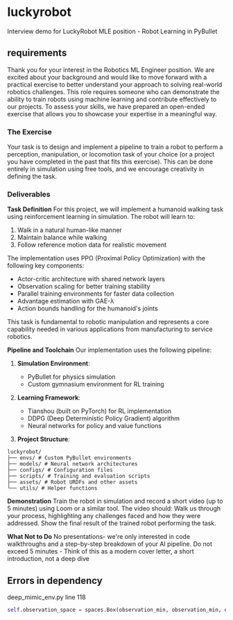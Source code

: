 # luckyrobot
Interview demo for LuckyRobot MLE position - Robot Learning in PyBullet

## requirements

Thank you for your interest in the Robotics ML Engineer position. We are excited about your background and would like to move forward with a practical exercise to better understand your approach to solving real-world robotics challenges.
This role requires someone who can demonstrate the ability to train robots using machine learning and contribute effectively to our projects. To assess your skills, we have prepared an open-ended exercise that allows you to showcase your expertise in a meaningful way.

### The Exercise
Your task is to design and implement a pipeline to train a robot to perform a perception, manipulation, or locomotion task of your choice (or a project you have completed in the past that fits this exercise). This can be done entirely in simulation using free tools, and we encourage creativity in defining the task.

### Deliverables

**Task Definition**
For this project, we will implement a humanoid walking task using reinforcement learning in simulation. The robot will learn to:
1. Walk in a natural human-like manner
2. Maintain balance while walking
3. Follow reference motion data for realistic movement

The implementation uses PPO (Proximal Policy Optimization) with the following key components:
- Actor-critic architecture with shared network layers
- Observation scaling for better training stability 
- Parallel training environments for faster data collection
- Advantage estimation with GAE-λ
- Action bounds handling for the humanoid's joints

This task is fundamental to robotic manipulation and represents a core capability needed in various applications from manufacturing to service robotics.

**Pipeline and Toolchain**
Our implementation uses the following pipeline:

1. **Simulation Environment**: 
   - PyBullet for physics simulation
   - Custom gymnasium environment for RL training

2. **Learning Framework**:
   - Tianshou (built on PyTorch) for RL implementation
   - DDPG (Deep Deterministic Policy Gradient) algorithm
   - Neural networks for policy and value functions

3. **Project Structure**:

```
luckyrobot/
├── envs/ # Custom PyBullet environments
├── models/ # Neural network architectures
├── configs/ # Configuration files
├── scripts/ # Training and evaluation scripts
├── assets/ # Robot URDFs and other assets
└── utils/ # Helper functions
```
**Demonstration**
Train the robot in simulation and record a short video (up to 5 minutes) using Loom or a similar tool. The video should:
Walk us through your process, highlighting any challenges faced and how they were addressed.
Show the final result of the trained robot performing the task.

**What Not to Do**
No presentations- we're only interested in code walkthroughs and a step-by-step breakdown of your AI pipeline.
Do not exceed 5 minutes - Think of this as a modern cover letter, a short introduction, not a deep dive


## Errors in dependency

deep_mimic_env.py line 118

```python
self.observation_space = spaces.Box(observation_min, observation_min, dtype=np.float32)
```





